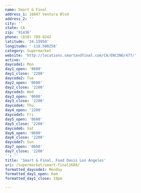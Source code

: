```yaml
---
name: Smart & Final
address_1: 16847 Ventura Blvd
address_2: ''
city: ''
state: CA
zip: '91436'
phone: (818) 789-0242
latitude: '34.15958'
longitude: '-118.500258'
category: Supermarket
website: 'http://locations.smartandfinal.com/CA/ENCINO/477/'
active: ''
daycode1: Mon
day1_open: '0600'
day1_close: '2200'
daycode2: Tue
day2_open: '0600'
day2_close: '2200'
daycode3: Wed
day3_open: '0600'
day3_close: '2200'
daycode4: Thu
day4_open: '2200'
daycode5: Fri
day5_open: '0600'
day5_close: '2200'
daycode6: Sat
day6_open: '0600'
day6_close: '2200'
daycode7: Sun
day7_open: '0600'
day7_close: '2200'
'': ''
title: 'Smart & Final, Food Oasis Los Angeles'
uri: /supermarket/smart-final1684/
formatted_daycode1: Monday
formatted_day1_open: 6am
formatted_day1_close: 10pm

---
```

